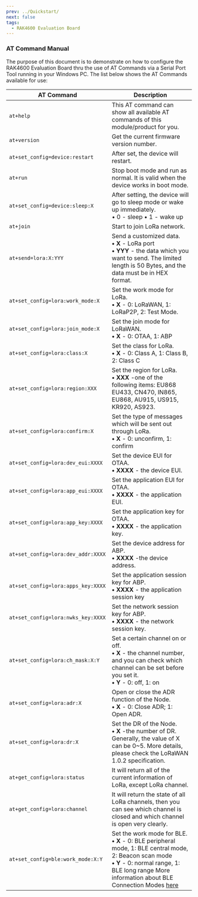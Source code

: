 ```yaml
---
prev: ../Quickstart/
next: false
tags:
  - RAK4600 Evaluation Board
---
```



### AT Command Manual
The purpose of this document is to demonstrate on how to configure the RAK4600 Evaluation Board thru the use of AT Commands via a Serial Port Tool running in your Windows PC. The list below shows the AT Commands available for use:

| AT Command | Description | 
| ---- | ---- | 
| `at+help` | This AT command can show all available AT commands of this module/product for you. | 
| `at+version` | Get the current firmware version number. | 
| `at+set_config=device:restart` | After set, the device will restart. | 
| `at+run` | Stop boot mode and run as normal. It is valid when the device works in boot mode. | 
| `at+set_config=device:sleep:X` | After setting, the device will go to sleep mode or wake up immediately. <br>• 0 - sleep • 1 - wake up | 
| `at+join` | Start to join LoRa network. | 
| `at+send=lora:X:YYY` | Send a customized data. <br>**• X** - LoRa port <br>**• YYY** - the data which you want to send. The limited length is 50 Bytes, and the data must be in HEX format. | 
| `at+set_config=lora:work_mode:X` | Set the work mode for LoRa. <br>**• X** - 0: LoRaWAN, 1: LoRaP2P, 2: Test Mode. | 
| `at+set_config=lora:join_mode:X` | Set the join mode for LoRaWAN. <br>**• X** - 0: OTAA, 1: ABP | 
| `at+set_config=lora:class:X` | Set the class for LoRa. <br>**• X** - 0: Class A, 1: Class B, 2: Class C | 
| `at+set_config=lora:region:XXX`| Set the region for LoRa. <br>**• XXX** -one of the following items: EU868 EU433, CN470, IN865, EU868, AU915, US915, KR920, AS923. | 
| `at+set_config=lora:confirm:X` | Set the type of messages which will be sent out through LoRa. <br>**• X** - 0: unconfirm, 1: confirm | 
| `at+set_config=lora:dev_eui:XXXX` | Set the device EUI for OTAA. <br>**• XXXX** - the device EUI. | 
| `at+set_config=lora:app_eui:XXXX` | Set the application EUI for OTAA. <br>**• XXXX** - the application EUI. | 
| `at+set_config=lora:app_key:XXXX` | Set the application key for OTAA. <br>**• XXXX** - the application key. | 
| `at+set_config=lora:dev_addr:XXXX `| Set the device address for ABP. <br>**• XXXX** -the device address. | 
| `at+set_config=lora:apps_key:XXXX` | Set the application session key for ABP. <br>**• XXXX** - the application session key | 
| `at+set_config=lora:nwks_key:XXXX` | Set the network session key for ABP. <br>**• XXXX** - the network session key. | 
| `at+set_config=lora:ch_mask:X:Y` | Set a certain channel on or off. <br>**• X** - the channel number, and you can check which channel can be set before you set it. <br>**• Y** - 0: off, 1: on | 
| `at+set_config=lora:adr:X` | Open or close the ADR function of the Node. <br>**• X** - 0: Close ADR; 1: Open ADR. | 
| `at+set_config=lora:dr:X `| Set the DR of the Node. <br>**• X** -the number of DR. Generally, the value of X can be 0~5. More details, please check the LoRaWAN 1.0.2 specification. | 
| `at+get_config=lora:status` | It will return all of the current information of LoRa, except LoRa channel. | 
| `at+get_config=lora:channel` | It will return the state of all LoRa channels, then you can see which channel is closed and which channel is open very clearly. | 
| `at+set_config=ble:work_mode:X:Y` | Set the work mode for BLE. <br>**• X** - 0: BLE peripheral mode, 1: BLE central mode, 2: Beacon scan mode <br>**• Y** - 0: normal range, 1: BLE long range More information about BLE Connection Modes [here](/Product-Categories/WisDuo/RAK4600-Evaluation-Board/Quickstart/#bluetooth-connection-modes)| 